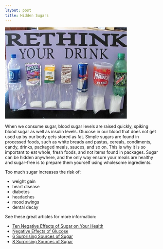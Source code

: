 ```yaml
---
layout: post
title: Hidden Sugars
---
```


![Rethink Your Drink](/images/rethink_your_drink.jpg)

When we consume sugar, blood sugar levels are raised quickly, spiking blood 
sugar as well as insulin levels. Glucose in our blood that does not get used up 
by our body gets stored as fat. Simple sugars are found in processed foods, such
as white breads and pastas, cereals, condiments, candy, drinks, packaged meals, 
sauces, and so on. This is why it is so important to eat whole, fresh foods, and 
not items found in packages. Sugar can be hidden anywhere, and the only way 
ensure your meals are healthy and sugar-free is to prepare them yourself using 
wholesome ingredients. 

Too much sugar increases the risk of:

  - weight gain
  - heart disease
  - diabetes
  - headaches
  - mood swings
  - dental decay

See these great articles for more information:

- [Ten Negative Effects of Sugar on Your Health](http://www.healthgolb.com/health/10-negative-effects-of-sugar-on-your-health/)
- [Negative Effects of Glucose](http://www.livestrong.com/article/234494-negative-effects-of-glucose/)
- [6 Surprising Sources of Sugar](http://www.eatingwell.com/blogs/health_blog/6_surprising_sources_of_sugar)
- [8 Surprising Sources of Sugar](http://blog.foodnetwork.com/healthyeats/2012/02/29/8-surprising-sources-of-sugar/)
